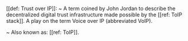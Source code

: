 [[def: Trust over IP]]:
~ A term coined by John Jordan to describe the decentralized digital trust infrastructure made possible by the [[ref: ToIP stack]]. A play on the term Voice over IP (abbreviated VoIP).

~ Also known as: [[ref: ToIP]].


